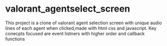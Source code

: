 # valorant_agentselect_screen
This project is a clone of valorant agent selection screen with unique audio lines of each agent when  clicked,made with html css and javascript. Key conecpts focused are event listners with higher order and callback functions
